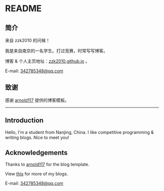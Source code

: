 # README

## 简介

来自 zzk2010 的问候！

我是来自南京的一名学生。打过竞赛，时常写写博客。

博客 & 个人主页地址：[zzk2010.github.io](https://zzk2010.github.io/) 。

E-mail: 342785348@qq.com

## 致谢

感谢 [arnold117](https://github.com/arnold117/) 提供的博客模板。

---

## Introduction

Hello, I'm a student from Nanjing, China.
I like competitive programming & writing blogs.
Nice to meet you!

## Acknowledgements

Thanks to [arnold117](https://github.com/arnold117/) for the blog template.

View [this](https://zzk2010.github.io/) for more of my blogs.

E-mail: 342785348@qq.com
